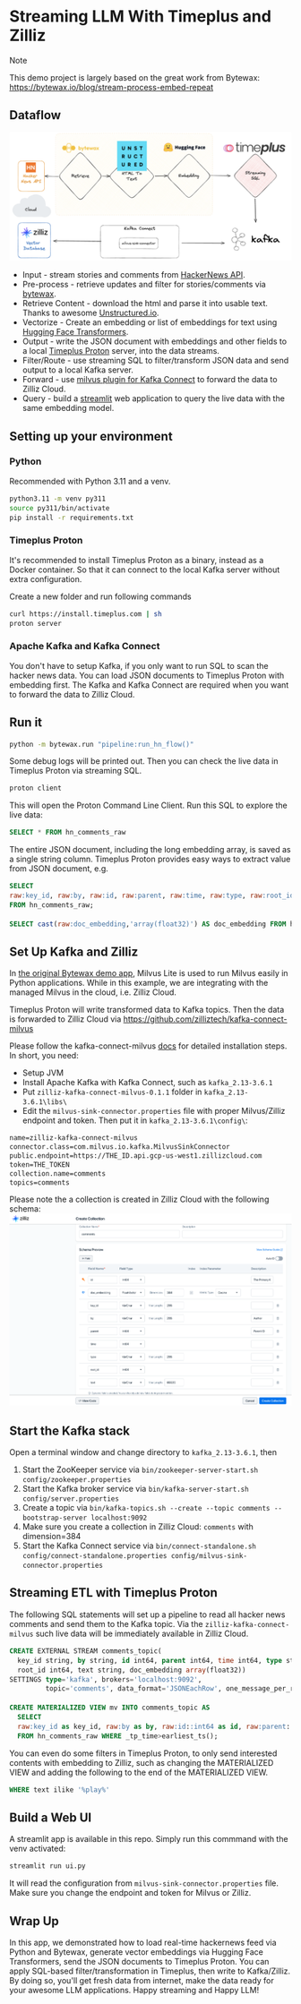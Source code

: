 # Streaming LLM With Timeplus and Zilliz

> [!NOTE]
> This demo project is largely based on the great work from Bytewax: https://bytewax.io/blog/stream-process-embed-repeat

## Dataflow

![dataflow](dataflow.png)

- Input - stream stories and comments from [HackerNews API](https://github.com/HackerNews/API).
- Pre-process - retrieve updates and filter for stories/comments via [bytewax](https://bytewax.io).
- Retrieve Content - download the html and parse it into usable text. Thanks to awesome [Unstructured.io](https://github.com/Unstructured-IO/unstructured).
- Vectorize - Create an embedding or list of embeddings for text using [Hugging Face Transformers](https://huggingface.co/sentence-transformers/all-MiniLM-L6-v2).
- Output - write the JSON document with embeddings and other fields to a local [Timeplus Proton](https://github.com/timeplus-io/proton) server, into the data streams.
- Filter/Route - use streaming SQL to filter/transform JSON data and send output to a local Kafka server.
- Forward - use [milvus plugin for Kafka Connect](https://github.com/zilliztech/kafka-connect-milvus) to forward the data to Zilliz Cloud.
- Query - build a [streamlit](https://streamlit.io/) web application to query the live data with the same embedding model.

## Setting up your environment

### Python

Recommended with Python 3.11 and a venv.

```bash
python3.11 -m venv py311
source py311/bin/activate
pip install -r requirements.txt
```

### Timeplus Proton

It's recommended to install Timeplus Proton as a binary, instead as a Docker container. So that it can connect to the local Kafka server without extra configuration.

Create a new folder and run following commands

```bash
curl https://install.timeplus.com | sh
proton server
```

### Apache Kafka and Kafka Connect

You don't have to setup Kafka, if you only want to run SQL to scan the hacker news data. You can load JSON documents to Timeplus Proton with embedding first. The Kafka and Kafka Connect are required when you want to forward the data to Zilliz Cloud.

## Run it

```bash
python -m bytewax.run "pipeline:run_hn_flow()"
```

Some debug logs will be printed out. Then you can check the live data in Timeplus Proton via streaming SQL.

```bash
proton client
```

This will open the Proton Command Line Client. Run this SQL to explore the live data:

```sql
SELECT * FROM hn_comments_raw
```

The entire JSON document, including the long embedding array, is saved as a single string column. Timeplus Proton provides easy ways to extract value from JSON document, e.g.

```sql
SELECT
raw:key_id, raw:by, raw:id, raw:parent, raw:time, raw:type, raw:root_id, raw:text
FROM hn_comments_raw;

SELECT cast(raw:doc_embedding,'array(float32)') AS doc_embedding FROM hn_comments_raw;
```

## Set Up Kafka and Zilliz

In [the original Bytewax demo app](https://github.com/bytewax/real-time-milvus/), Milvus Lite is used to run Milvus easily in Python applications. While in this example, we are integrating with the managed Milvus in the cloud, i.e. Zilliz Cloud.

Timeplus Proton will write transformed data to Kafka topics. Then the data is forwarded to Zilliz Cloud via https://github.com/zilliztech/kafka-connect-milvus

Please follow the kafka-connect-milvus [docs](https://github.com/zilliztech/kafka-connect-milvus/blob/main/README_OSS.md) for detailed installation steps. In short, you need:

- Setup JVM
- Install Apache Kafka with Kafka Connect, such as `kafka_2.13-3.6.1`
- Put `zilliz-kafka-connect-milvus-0.1.1` folder in `kafka_2.13-3.6.1\libs\`
- Edit the `milvus-sink-connector.properties` file with proper Milvus/Zilliz endpoint and token. Then put it in `kafka_2.13-3.6.1\config\`:

```properties
name=zilliz-kafka-connect-milvus
connector.class=com.milvus.io.kafka.MilvusSinkConnector
public.endpoint=https://THE_ID.api.gcp-us-west1.zillizcloud.com
token=THE_TOKEN
collection.name=comments
topics=comments
```

Please note the a collection is created in Zilliz Cloud with the following schema:
![dataflow](zilliz_comments.png)

## Start the Kafka stack

Open a terminal window and change directory to `kafka_2.13-3.6.1`, then

1. Start the ZooKeeper service via `bin/zookeeper-server-start.sh config/zookeeper.properties`
2. Start the Kafka broker service via `bin/kafka-server-start.sh config/server.properties`
3. Create a topic via `bin/kafka-topics.sh --create --topic comments --bootstrap-server localhost:9092`
4. Make sure you create a collection in Zilliz Cloud: `comments` with dimension=384
5. Start the Kafka Connect service via `bin/connect-standalone.sh config/connect-standalone.properties config/milvus-sink-connector.properties`

## Streaming ETL with Timeplus Proton

The following SQL statements will set up a pipeline to read all hacker news comments and send them to the Kafka topic. Via the `zilliz-kafka-connect-milvus` such live data will be immediately available in Zilliz Cloud.

```sql
CREATE EXTERNAL STREAM comments_topic(
  key_id string, by string, id int64, parent int64, time int64, type string,
  root_id int64, text string, doc_embedding array(float32))
SETTINGS type='kafka', brokers='localhost:9092',
         topic='comments', data_format='JSONEachRow', one_message_per_row=true;

CREATE MATERIALIZED VIEW mv INTO comments_topic AS
  SELECT
  raw:key_id as key_id, raw:by as by, raw:id::int64 as id, raw:parent::int64 as parent, raw:time::int64 as time, raw:type as type, raw:root_id::int64 as root_id, raw:text as text, cast(raw:doc_embedding,'array(float32)') AS doc_embedding
  FROM hn_comments_raw WHERE _tp_time>earliest_ts();
```

You can even do some filters in Timeplus Proton, to only send interested contents with embedding to Zilliz, such as changing the MATERIALIZED VIEW and adding the following to the end of the MATERIALIZED VIEW.

```sql
WHERE text ilike '%play%'
```

## Build a Web UI

A streamlit app is available in this repo. Simply run this commmand with the venv activated:

```bash
streamlit run ui.py
```

It will read the configuration from `milvus-sink-connector.properties` file. Make sure you change the endpoint and token for Milvus or Zilliz.

## Wrap Up

In this app, we demonstrated how to load real-time hackernews feed via Python and Bytewax, generate vector embeddings via Hugging Face Transformers, send the JSON documents to Timeplus Proton. You can apply SQL-based filter/transformation in Timeplus, then write to Kafka/Zilliz. By doing so, you'll get fresh data from internet, make the data ready for your awesome LLM applications. Happy streaming and Happy LLM!

